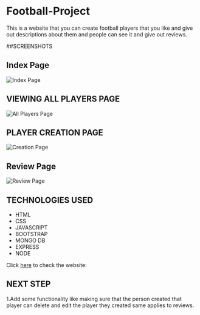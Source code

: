 # **Football-Project**

This is a website that you can create football players that you like and give out descriptions about them and people can see it and give out reviews.

##SCREENSHOTS

## Index Page

![Index Page](https://imgur.com/a/pA41XhG)


## VIEWING ALL PLAYERS PAGE

 ![All Players Page](https://imgur.com/E2IHKa8)


## PLAYER CREATION PAGE

 ![Creation Page](https://imgur.com/FxkYntq)

## Review Page

  ![Review Page](https://imgur.com/GFytQqd)

## TECHNOLOGIES USED

- HTML
- CSS 
- JAVASCRIPT
- BOOTSTRAP
- MONGO DB
- EXPRESS
- NODE

Click [here](https://football-project.up.railway.app/) to check the website:

## NEXT STEP

1.Add some functionality like making sure that the person created that player can delete and edit the player they created same applies to reviews.

